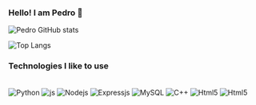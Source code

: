### Hello! I am Pedro 🤙

![Pedro GitHub stats](https://github-readme-stats.vercel.app/api?username=PedroHs2023&show_icons=true&theme=dracula)

![Top Langs](https://github-readme-stats.vercel.app/api/top-langs/?username=PedroHs2023&size_weight=0.5&count_weight=0.5)

### Technologies I like to use
<div style="display: inline_block"><br/>
  <img align="center" alt="Python" src="https://img.shields.io/badge/Python-14354C?style=for-the-badge&logo=python&logoColor=white" />
  <img align="center" alt="js" src="https://img.shields.io/badge/JavaScript-F7DF1E?style=for-the-badge&logo=javascript&logoColor=black" />
  <img align="center" alt="Nodejs" src="https://img.shields.io/badge/Node.js-43853D?style=for-the-badge&logo=node.js&logoColor=white" />
  <img align="center" alt="Expressjs" src="https://img.shields.io/badge/Express.js-404D59?style=for-the-badge" />
  <img align="center" alt="MySQL" src="https://img.shields.io/badge/MySQL-00000F?style=for-the-badge&logo=mysql&logoColor=white" /> 
    <img align="center" alt="C++" src="https://img.shields.io/badge/C%2B%2B-00599C?style=for-the-badge&logo=c%2B%2B&logoColor=white" /> 
      <img align="center" alt="Html5" src="https://img.shields.io/badge/HTML5-E34F26?style=for-the-badge&logo=html5&logoColor=white" /> 
      <img align="center" alt="Html5" src="https://img.shields.io/badge/CSS3-1572B6?style=for-the-badge&logo=css3&logoColor=white" /> 
  
<div>
